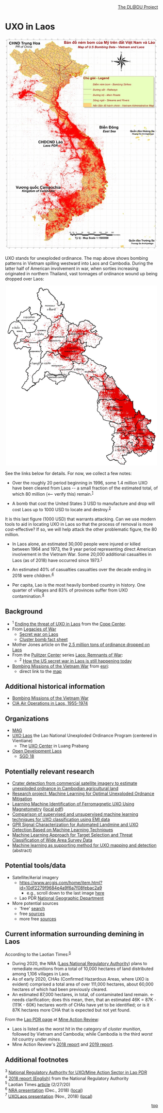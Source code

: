 <a id="top"></a>
<p align="right"> <a href="https://sj-simmons.github.io/dl">The DL@DU Project</a>  </p>

# UXO in Laos
<p align="center">
  <img width="500" src="images/IMG_3383.jpg">
</p>

UXO stands for unexploded ordinance.
The map above shows bombing patterns in Vietnam spilling westward into Laos and
Cambodia. During the latter half of American involvement in war, when sorties
increasing originated in northern Thailand, vast tonnages of ordinance wound up
being dropped over Laos:

<p align="center">
  <img width="500" src="images/contaminationmap.jpg">
</p>

See the links below for details. For now, we collect a few notes:

* Over the roughly 20 period beginning in 1996, some 1.4 million UXO have
  been cleared from Laos -- a small fraction of the estimated total, of
  which 80 million (<-- verify this) remain.<sup>[1](#footnote1)</sup>

* A bomb that cost the United States 3 USD to manufacture and drop will cost Laos up to
  1000 USD to locate and destroy.<sup>[2](#footnote2)</sup>

It is this last figure (1000 USD) that warrants attacking. Can we use modern tools to aid
in locating UXO in Laos so that the process of removal is more cost-effective? If so, we
will help attack the other problematic figure, the 80 million.

* In Laos alone, an estimated 30,000 people were injured or killed between 1964 and 1973,
  the 9 year period representing direct American involvement in the Vietnam War. Some
  20,000 additional casualties in Laos (as of 2018) have occurred since 1973.<sup>[1](#footnote1)</sup>

* An estimated 40% of casualties casualties over the decade ending in 2018 were children.<sup>[4](#footnote4)</sup>

* Per capita, Lao is the most heavily bombed country in history. One quarter of villages
  and 83% of provinces suffer from UXO contamination.<sup>[4](#footnote4)</sup>

## Background

* <a name="footnote1"><sup>1</sup> [Ending the threat of UXO in Laos](http://copelaos.org/what-is-happening/unexploded-ordnance/ending-the-threat-of-cluster-bombs-and-uxo/) from the [Cope Center](http://copelaos.org/).
* From [Legacies of War](http://legaciesofwar.org/)
  * [Secret war on Laos](http://legaciesofwar.org/about-laos/secret-war-laos/)
  * [Cluster bomb fact sheet](http://legaciesofwar.org/resources/cluster-bomb-fact-sheet/)
* Mother Jones article on the [2.5 million tons of ordinance dropped on Laos](https://www.motherjones.com/politics/2014/03/laos-vietnam-war-us-bombing-uxo/)
* From the [Pulitzer Center](https://pulitzercenter.org/) series [Laos: Remnants of War](https://pulitzercenter.org/projects/laos-remnants-war):
  * <a name="footnote2"><sup>2</sup></a> [How the US secret war in Laos is still happening today](https://pulitzercenter.org/reporting/how-us-secret-war-laos-still-happening-today)
* [Bombing Missions of the Vietnam War](https://www.esri.com/en-us/maps-we-love/gallery/vietnam-bombing) from [esri](https://www.esri.com/en-us/home):
  * direct link to the [map](https://webapps-cdn.esri.com/CDN/page-templates/products/map-cookbook/vietnam.html)

## Additional historical information

* [Bombing Missions of the Vietnam War](https://storymaps.arcgis.com/stories/2eae918ca40a4bd7a55390bba4735cdb)
* [CIA Air Operations in Laos, 1955-1974](https://www.cia.gov/library/center-for-the-study-of-intelligence/csi-publications/csi-studies/studies/winter99-00/art7.html?fbclid=IwAR1sADPMRS8dfel-x3TzpOdp0Ixn2oor5vDnTIlj_RedbcbHqJRZTmvYz4s)

## Organizations

* [MAG](https://www.maginternational.org/what-we-do/where-we-work/laos/)
* [UXO Laos](https://www.uxolao.org/) the Lao National Unexploded Ordinance
  Program (centered in Vientiane)
  * The [UXO Center](https://www.luangprabang-laos.com/Visit-UXO-Laos-center) in
    Luang Prabang
* [Open Development Laos](https://laos.opendevelopmentmekong.net/)
  * [SGD 18](https://laos.opendevelopmentmekong.net/topics/sdg-18-lives-safe-from-uxo)

## Potentially relevant research

* [Crater detection from commercial satellite imagery to estimate unexploded ordnance in Cambodian agricultural land](https://journals.plos.org/plosone/article?id=10.1371/journal.pone.0229826#sec003)
* [Research project: Machine Learning for Optimal Unexploded Ordnance Mitigation](https://www.southampton.ac.uk/oes/research/projects/machine-learning.page)
* [Learning Machine Identification of Ferromagnetic UXO Using Magnetometry](https://www.researchgate.net/publication/273501531_Learning_Machine_Identification_of_Ferromagnetic_UXO_Using_Magnetometry) ([local pdf](lit/LearningMachineID.pdf))
* [Comparison of supervised and unsupervised machine learning techniques for UXO classification using EMI data](https://ui.adsabs.harvard.edu/abs/2011SPIE.8017E..06B/abstract)
* [GPR Signal Characterization for Automated Landmine and UXO Detection Based on Machine Learning Techniques](https://www.mdpi.com/2072-4292/6/10/9729)
* [Machine Learning Approach for Target Selection and Threat Classification of Wide Area Survey Data](https://www.serdp-estcp.org/Program-Areas/Munitions-Response/Land/Modeling-and-Signal-Processing/MR-1570)
* [Machine learning as supporting method for UXO mapping and detection](https://meetingorganizer.copernicus.org/EGU2020/EGU2020-22594.html?pdf) (abstract)

## Potential tools/data
* Satellite/Aerial imagery
  * https://www.arcgis.com/home/item.html?id=10df2279f9684e4a9f6a7f08febac2a9
    * e.g., scroll down to the last image [here](https://storymaps.arcgis.com/stories/2eae918ca40a4bd7a55390bba4735cdb)
  * Lao PDR [National Geographic Department](http://www.ngd.la/?page_id=414&lang=en)
* More potential sources
  * 'free' [search](https://www.google.com/search?q=free+satellite+imagery&oq=free+satellite+imagery&aqs=chrome..69i57j0l7.9152j0j7&sourceid=chrome&ie=UTF-8)
  * free [sources](https://eos.com/blog/7-top-free-satellite-imagery-sources-in-2019/)
  * more free [sources](https://www.skywatch.com/blog/free-sources-of-satellite-data)

## Current information surrounding demining in Laos

According to the Laotian Times:<sup>[5](#footnote5)</sup>

* During 2020, the NRA ([Laos National Regulatory Authority](http://www.nra.gov.la/)) plans to remediate
  munitions from a total of 10,000 hectares of land distributed
  among 1,106 villages in Laos.
* As of early 2020, CHAs (Confirmed Hazardous Areas, where UXO is evident)
  comprised a total area of over 111,000 hectares, about 60,000 hectares
  of which had been previously cleared.
* An estimated 87,000 hectares, in total, of contaminated land
  remain. <- needs clarification; does this mean, then, that
  an estimated 46K = 87K - (111K - 60K) hectares worth of CHAs have
  yet to be identified; or is it 87K hectares more CHA that is expected but not
  yet found.

From the [Lao PDR page](http://www.mineactionreview.org/country/lao-peoples-democratic-republic)
at [Mine Action Review](http://www.mineactionreview.org):
* Laos is listed as the *worst hit* in the category of *cluster munition*, followed by Vietnam
  and Cambodia; while Cambodia is the third *worst hit* country under *mines*.
* Mine Action Review's [2018 report](http://www.mineactionreview.org/assets/downloads/Clearing_Cluster_Munition_Remnants_2018_Lao_PDR.pdf) and [2019 report](http://www.mineactionreview.org/assets/downloads/Lao_PDR_Clearing_Cluster_Munition_Remnants_2019-62-77.pdf).

## Additional footnotes

<a name="footnote3"><sup>3</sup></a> [National Regulatory Authority for UXO/Mine Action Sector in Lao PDR](http://www.nra.gov.la/resources.html)  
<a name="footnote4"><sup>4</sup></a> [2018 report (English)](http://www.nra.gov.la/resources/Annual%20Reports/Annual%20Report%20English/UXO%20Sector%20Annual%20Report%202018_English.pdf) from the National Regulatory Authority  
<a name="footnote5"><sup>5</sup></a> Laotian Times [article](https://laotiantimes.com/2020/02/27/laos-to-clear-10000-hectares-of-uxo-in-2020/) (2/27/20)  
<a name="footnote6"><sup>6</sup></a> [NRA presentation](http://veconac.org/uploads/files/18th%20General%20Assembly%20/VECONAC_18th_GA_National_Regulatory_Authority__NRA__Presentation_pdf.pdf) (Dec., 2018) ([local](lit/NRAPresentation.pdf))  
<a name="footnote7"><sup>7</sup></a> [UXOLaos presentation](https://2018workshop.aseanmineaction.org/presentations/08-1_Wanthong-Khamdala_Lao-PDR_Land-Release.pdf) (Nov., 2018) ([local](lit/UXOLaosPresentation.pdf))


<p align="right"> <a href="https://www.github.com/sj-simmons/uxo#top">top</a> </p>

